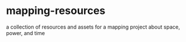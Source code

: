 # mapping-resources
a collection of resources and assets for a mapping project about space, power, and time
